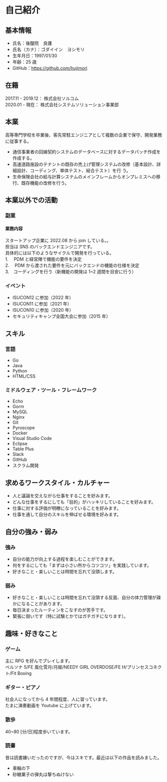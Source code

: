 # 自己紹介

## 基本情報

- 氏名：後醍院　良護
- 氏名（カナ）：ゴダイイン　ヨシモリ
- 生年月日：1997/01/30
- 年齢：25 歳
- GitHub：https://github.com/hujimori

## 在籍

2017.11 - 2019.12： 株式会社ソルコム  
2020.01 - 現在： 株式会社システムソリューション事業部

## 本業

高等専門学校を卒業後、客先常駐エンジニアとして複数の企業で保守、開発業務に従事する。

- 通信事業者の回線契約システムのデータベースに対するデータパッチ作成を作成する。
- 高速道路施設のテナントの既存の売上げ管理システムの改修（基本設計、詳細設計、コーディング、単体テスト、結合テスト）を行
  う。
- 生命保険会社の給与計算システムのメインフレームからオンプレミスへの移行、既存機能の改修を行う。

## 本業以外での活動

### 副業

#### 業務内容

スタートアップ企業に 2022.08 から join している。。  
担当は SNS のバックエンドエンジニアです。  
具体的には以下のようなサイクルで開発を行っている。  
1.　 PDM と経営陣で機能の要件を決定  
2.　 PDM から渡された要件を元にバックエンドの機能の仕様を決定  
3.　コーディングを行う（新機能の開発は 1~2 週間を目安に行う）

### イベント

- ISUCON12 に参加（2022 年）
- ISUCON11 に参加（2021 年）
- ISUCON10 に参加（2020 年）
- セキュリティキャンプ全国大会に参加（2015 年）

## スキル

### 言語

- Go
- Java
- Python
- HTML/CSS

### ミドルウェア・ツール・フレームワーク

- Echo
- Gorm
- MySQL
- Nginx
- Git
- Pyroscope
- Docker
- Visual Studio Code
- Eclipse
- Table Plus
- Slack
- GitHub
- スクラム開発

## 求めるワークスタイル・カルチャー

- 人と議論を交えながら仕事をすることを好みます。
- どんな仕事をするにしても「目的」がハッキリしていることを好みます。
- 仕事に対する評価が明瞭になっていることを好みます。
- 仕事を通して自分のスキルを伸ばせる環境を好みます。

## 自分の強み・弱み

### 強み

- 自分の能力が向上する過程を楽しむことができます。
- 何をするにしても「まずは小さい所からコツコツ」を実践しています。
- 好きなこと・楽しいことは時間を忘れて没頭します。

### 弱み

- 好きなこと・楽しいことは時間を忘れて没頭する反面、自分の体力管理が疎かになることがあります。
- 毎日決まったルーティンをこなすのが苦手です。
- 緊張に弱いです（特に試験とかではガチガチになります）。

## 趣味・好きなこと

### ゲーム

主に RPG を好んでプレイします。  
ペルソナ 5/FE 風化雪月/月姫/NEEDY GIRL OVERDOSE/FE H/プリンセスコネクト/Fit Boxing

### ギター・ピアノ

社会人になってから 4 年間程度、人に習っています。  
たまに演奏動画を Youtube に上げています。

### 散歩

40~80 [分/日]程度歩いています。

### 読書

昔は読書嫌いだったのですが、今はスキです。最近は以下の作品を読みました。

- 車輪の下
- 砂糖菓子の弾丸は撃ちぬけない
